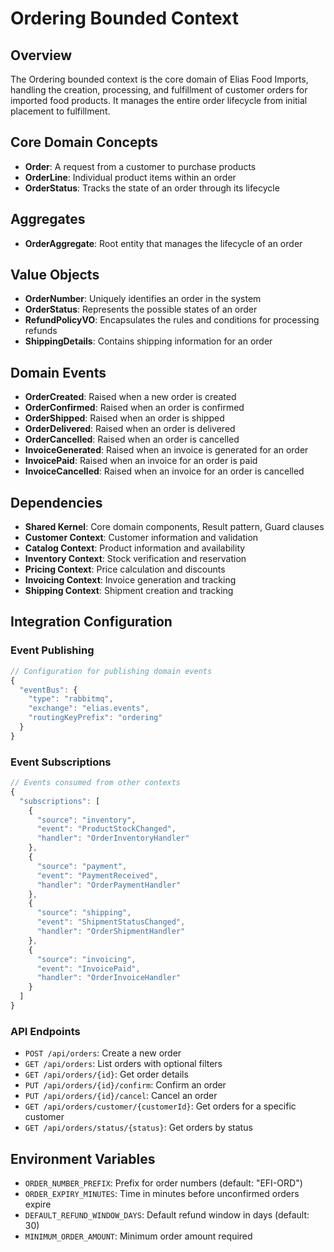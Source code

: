 # Ordering Bounded Context

## Overview
The Ordering bounded context is the core domain of Elias Food Imports, handling the creation, processing, and fulfillment of customer orders for imported food products. It manages the entire order lifecycle from initial placement to fulfillment.

## Core Domain Concepts
- **Order**: A request from a customer to purchase products
- **OrderLine**: Individual product items within an order
- **OrderStatus**: Tracks the state of an order through its lifecycle

## Aggregates
- **OrderAggregate**: Root entity that manages the lifecycle of an order

## Value Objects
- **OrderNumber**: Uniquely identifies an order in the system
- **OrderStatus**: Represents the possible states of an order
- **RefundPolicyVO**: Encapsulates the rules and conditions for processing refunds
- **ShippingDetails**: Contains shipping information for an order

## Domain Events
- **OrderCreated**: Raised when a new order is created
- **OrderConfirmed**: Raised when an order is confirmed
- **OrderShipped**: Raised when an order is shipped
- **OrderDelivered**: Raised when an order is delivered
- **OrderCancelled**: Raised when an order is cancelled
- **InvoiceGenerated**: Raised when an invoice is generated for an order
- **InvoicePaid**: Raised when an invoice for an order is paid
- **InvoiceCancelled**: Raised when an invoice for an order is cancelled

## Dependencies
- **Shared Kernel**: Core domain components, Result pattern, Guard clauses
- **Customer Context**: Customer information and validation
- **Catalog Context**: Product information and availability
- **Inventory Context**: Stock verification and reservation
- **Pricing Context**: Price calculation and discounts
- **Invoicing Context**: Invoice generation and tracking
- **Shipping Context**: Shipment creation and tracking

## Integration Configuration

### Event Publishing
```typescript
// Configuration for publishing domain events
{
  "eventBus": {
    "type": "rabbitmq",
    "exchange": "elias.events",
    "routingKeyPrefix": "ordering"
  }
}
```

### Event Subscriptions
```typescript
// Events consumed from other contexts
{
  "subscriptions": [
    {
      "source": "inventory",
      "event": "ProductStockChanged",
      "handler": "OrderInventoryHandler"
    },
    {
      "source": "payment",
      "event": "PaymentReceived",
      "handler": "OrderPaymentHandler"
    },
    {
      "source": "shipping",
      "event": "ShipmentStatusChanged",
      "handler": "OrderShipmentHandler"
    },
    {
      "source": "invoicing",
      "event": "InvoicePaid",
      "handler": "OrderInvoiceHandler"
    }
  ]
}
```

### API Endpoints
- `POST /api/orders`: Create a new order
- `GET /api/orders`: List orders with optional filters
- `GET /api/orders/{id}`: Get order details
- `PUT /api/orders/{id}/confirm`: Confirm an order
- `PUT /api/orders/{id}/cancel`: Cancel an order
- `GET /api/orders/customer/{customerId}`: Get orders for a specific customer
- `GET /api/orders/status/{status}`: Get orders by status

## Environment Variables
- `ORDER_NUMBER_PREFIX`: Prefix for order numbers (default: "EFI-ORD")
- `ORDER_EXPIRY_MINUTES`: Time in minutes before unconfirmed orders expire
- `DEFAULT_REFUND_WINDOW_DAYS`: Default refund window in days (default: 30)
- `MINIMUM_ORDER_AMOUNT`: Minimum order amount required
